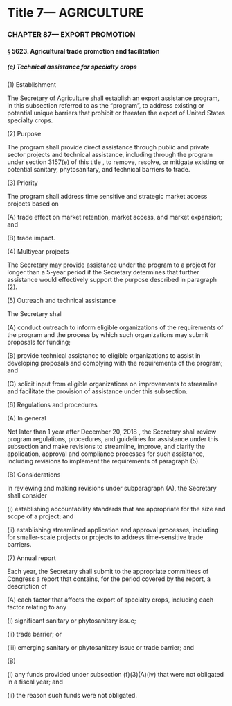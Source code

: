 
# Title 7— AGRICULTURE
### CHAPTER 87— EXPORT PROMOTION
#### § 5623. Agricultural trade promotion and facilitation
##### (e) Technical assistance for specialty crops

(1) Establishment

The Secretary of Agriculture shall establish an export assistance program, in this subsection referred to as the “program”, to address existing or potential unique barriers that prohibit or threaten the export of United States specialty crops.

(2) Purpose

The program shall provide direct assistance through public and private sector projects and technical assistance, including through the program under section 3157(e) of this title , to remove, resolve, or mitigate existing or potential sanitary, phytosanitary, and technical barriers to trade.

(3) Priority

The program shall address time sensitive and strategic market access projects based on

(A) trade effect on market retention, market access, and market expansion; and

(B) trade impact.

(4) Multiyear projects

The Secretary may provide assistance under the program to a project for longer than a 5-year period if the Secretary determines that further assistance would effectively support the purpose described in paragraph (2).

(5) Outreach and technical assistance

The Secretary shall

(A) conduct outreach to inform eligible organizations of the requirements of the program and the process by which such organizations may submit proposals for funding;

(B) provide technical assistance to eligible organizations to assist in developing proposals and complying with the requirements of the program; and

(C) solicit input from eligible organizations on improvements to streamline and facilitate the provision of assistance under this subsection.

(6) Regulations and procedures

(A) In general

Not later than 1 year after December 20, 2018 , the Secretary shall review program regulations, procedures, and guidelines for assistance under this subsection and make revisions to streamline, improve, and clarify the application, approval and compliance processes for such assistance, including revisions to implement the requirements of paragraph (5).

(B) Considerations

In reviewing and making revisions under subparagraph (A), the Secretary shall consider

(i) establishing accountability standards that are appropriate for the size and scope of a project; and

(ii) establishing streamlined application and approval processes, including for smaller-scale projects or projects to address time-sensitive trade barriers.

(7) Annual report

Each year, the Secretary shall submit to the appropriate committees of Congress a report that contains, for the period covered by the report, a description of

(A) each factor that affects the export of specialty crops, including each factor relating to any

(i) significant sanitary or phytosanitary issue;

(ii) trade barrier; or

(iii) emerging sanitary or phytosanitary issue or trade barrier; and

(B)

(i) any funds provided under subsection (f)(3)(A)(iv) that were not obligated in a fiscal year; and

(ii) the reason such funds were not obligated.
